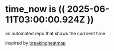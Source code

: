 # time_now is (( 2025-06-11T03:00:00.924Z ))

an automated repo that shows the currnent time

inspired by [breakingheatmap](https://github.com/breakingheatmap/breakingheatmap)